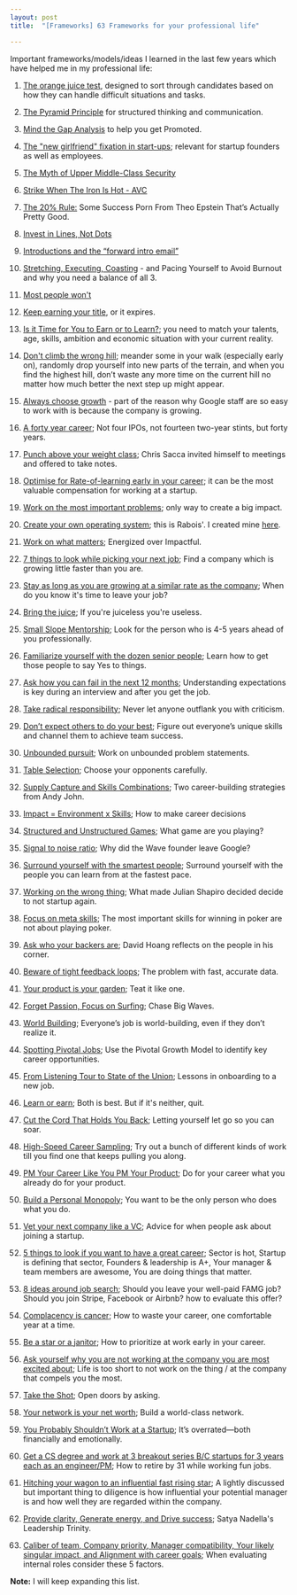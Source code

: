 ```yaml
---
layout: post
title:  "[Frameworks] 63 Frameworks for your professional life"

---
```


Important frameworks/models/ideas I learned in the last few years which have helped me in my professional life:

1. [The orange juice test](https://www.intercom.com/blog/the-orange-juice-test/), designed to sort through candidates based on how they can handle difficult situations and tasks.

2. [The Pyramid Principle](https://medium.com/lessons-from-mckinsey/the-pyramid-principle-f0885dd3c5c7) for structured thinking and communication.

3. [Mind the Gap Analysis](https://medium.com/@ianmcall/mind-the-gap-analysis-and-get-promoted-e4bb4462ef40) to help you get Promoted.

4. [The "new girlfriend" fixation in start-ups](https://www.linkedin.com/pulse/new-girlfriend-fixation-start-ups-saumil-majmudar/?trk=v-feed); relevant for startup founders as well as employees.

5. [The Myth of Upper Middle-Class Security](https://hackernoon.com/getting-laid-off-in-tech-4e3efed8649b)

6. [Strike When The Iron Is Hot - AVC](https://avc.com/2018/08/strike-when-the-iron-is-hot/)

7. [The 20% Rule:](https://hunterwalk.com/2018/09/13/the-20-rules-some-success-porn-from-theo-epstein-thats-actually-pretty-good/) Some Success Porn From Theo Epstein That’s Actually Pretty Good.

8. [Invest in Lines, Not Dots](https://bothsidesofthetable.com/invest-in-lines-not-dots-611f36491d73)

9. [Introductions and the “forward intro email”](https://also.roybahat.com/introductions-and-the-forward-intro-email-14e2827716a1)

10. [Stretching, Executing, Coasting](https://web.archive.org/web/20191106203634/https://blog.pragmaticengineer.com/stretching-executing-coasting/) - and Pacing Yourself to Avoid Burnout and why you need a balance of all 3.

11. [Most people won't](https://bryce.vc/post/64889707700/most-people-wont)

12. [Keep earning your title](https://sivers.org/expire), or it expires.

13. [Is it Time for You to Earn or to Learn?](https://bothsidesofthetable.com/is-it-time-for-you-to-earn-or-to-learn-34270acd2f4); you need to match your talents, age, skills, ambition and economic situation with your current reality.

14. [Don't climb the wrong hill](https://cdixon.org/2009/09/19/climbing-the-wrong-hill); meander some in your walk (especially early on), randomly drop yourself into new parts of the terrain, and when you find the highest hill, don’t waste any more time on the current hill no matter how much better the next step up might appear.

15. [Always choose growth](https://www.linkedin.com/feed/update/urn:li:activity:6430144105048870912/) -  part of the reason why Google staff are so easy to work with is because the company is growing.

16. [A forty year career](https://lethain.com/forty-year-career/); Not four IPOs, not fourteen two-year stints, but forty years.

17. [Punch above your weight class](https://www.allencheng.com/tools-of-titans-summary-tim-ferriss/); Chris Sacca invited himself to meetings and offered to take notes.

18. [Optimise for Rate-of-learning early in your career](https://kyletibbitts.com/rate-of-learning-the-most-valuable-startup-compensation-56dddc17fa42); it can be the most valuable compensation for working at a startup.

19. [Work on the most important problems](https://manassaloi.com/2020/05/17/you-research.html); only way to create a big impact.

20. [Create your own operating system](https://manassaloi.com/2020/02/17/rabois-os.html); this is Rabois'. I created mine [here](https://manassaloi.com/2020/03/23/running-product-team.html).

21. [Work on what matters](https://staffeng.com/guides/work-on-what-matters); Energized over Impactful.

22. [7 things to look while picking your next job](https://theskip.substack.com/p/seven-tips-for-picking-your-first); Find a company which is growing little faster than you are.

23. [Stay as long as you are growing at a similar rate as the company](https://theskip.substack.com/p/when-do-you-know-its-time-to-leave); When do you know it's time to leave your job?

24. [Bring the juice](https://mobile.twitter.com/ShaanVP/status/1307113329077497857); If you're juiceless you're useless.

25. [Small Slope Mentorship](https://hvpandya.com/small-slope-mentorship); Look for the person who is 4-5 years ahead of you professionally.

26. [Familiarize yourself with the dozen senior people](https://danco.substack.com/p/six-lessons-from-six-months-at-shopify); Learn how to get those people to say Yes to things.

27. [Ask how you can fail in the next 12 months](https://theskip.substack.com/p/how-to-respond-to-the-interview-question); Understanding expectations is key during an interview and after you get the job.

28. [Take radical responsibility](https://boz.com/articles/radical-responsibility); Never let anyone outflank you with criticism.

29. [Don’t expect others to do your best](https://manassaloi.com/2020/12/02/hard-lessons.html); Figure out everyone’s unique skills and channel them to achieve team success.

30. [Unbounded pursuit](https://miten.co/2020/09/26/unbounded-pursuit/); Work on unbounded problem statements.

31. [Table Selection](https://perell.com/essay/50-ideas-that-changed-my-life/); Choose your opponents carefully.

32. [Supply Capture and Skills Combinations](https://mobile.twitter.com/ibringtraffic/status/1338577118481973248); Two career-building strategies from Andy John.

33. [Impact = Environment x Skills](https://www.reforge.com/blog/how-to-make-career-decisions); How to make career decisions

34. [Structured and Unstructured Games](https://dcgross.com/structured-and-unstructured-games); What game are you playing?

35. [Signal to noise ratio](https://paygo.media/p/25171); Why did the Wave founder leave Google?

36. [Surround yourself with the smartest people](https://kristinasimmons.medium.com/a-few-lessons-from-vinod-khosla-621dd7b38e62); Surround yourself with the people you can learn from at the fastest pace.

37. [Working on the wrong thing](https://mobile.twitter.com/Julian/status/1384971872928944129); What made Julian Shapiro decided decide to not startup again.

38. [Focus on meta skills](https://www.forcingfunction.com/articles/play-to-win); The most important skills for winning in poker are not about playing poker.

39. [Ask who your backers are](https://davidhoang.substack.com/p/who-are-your-backers); David Hoang reflects on the people in his corner.

40. [Beware of tight feedback loops](https://brianlui.dog/2020/05/10/beware-of-tight-feedback-loops/); The problem with fast, accurate data.

41. [Your product is your garden](https://herman.bearblog.dev/my-product-is-my-garden/); Teat it like one.

42. [Forget Passion, Focus on Surfing](https://willlawrence.substack.com/p/forget-passion-focus-on-surfing-); Chase Big Waves.

43. [World Building](https://alexdanco.com/2021/04/10/world-building/); Everyone’s job is world-building, even if they don’t realize it.

44. [Spotting Pivotal Jobs](https://willlawrence.substack.com/p/spotting-pivotal-jobs-); Use the Pivotal Growth Model to identify key career opportunities.

45. [From Listening Tour to State of the Union](https://debliu.substack.com/p/from-listening-tour-to-state-of-the); Lessons in onboarding to a new job.

46. [Learn or earn](https://mobile.twitter.com/garrytan/status/1377661970178973696); Both is best. But if it's neither, quit.

47. [Cut the Cord That Holds You Back](https://debliu.substack.com/p/quitting-cutting-the-cord-that-holds); Letting yourself let go so you can soar.

48. [High-Speed Career Sampling](https://www.nateliason.com/blog/career-sampling); Try out a bunch of different kinds of work till you find one that keeps pulling you along.

49. [PM Your Career Like You PM Your Product](https://debliu.substack.com/p/pm-your-career-like-you-pm-your-product); Do for your career what you already do for your product.

50. [Build a Personal Monopoly](https://perell.com/note/build-a-personal-monopoly/); You want to be the only person who does what you do.

51. [Vet your next company like a VC](https://mobile.twitter.com/mikekarnj/status/1353748657594576901); Advice for when people ask about joining a startup.

52. [5 things to look if you want to have a great career](https://mobile.twitter.com/BeingPractical/status/1410302029742764043); Sector is hot, Startup is defining that sector, Founders & leadership is A+, Your manager & team members are awesome, You are doing things that matter.

53. [8 ideas around job search](https://mobile.twitter.com/shreyas/status/1410989291895869445); Should you leave your well-paid FAMG job? Should you join Stripe, Facebook or Airbnb? how to evaluate this offer?

54. [Complacency is cancer](https://apoorvagovind.substack.com/p/how-to-waste-your-career-one-comfortable); How to waste your career, one comfortable year at a time.

55. [Be a star or a janitor](https://99d.substack.com/p/be-a-star-or-a-janitor); How to prioritize at work early in your career.

56. [Ask yourself why you are not working at the company you are most excited about](https://mobile.twitter.com/gokulr/status/1402242517949501445); Life is too short to not work on the thing / at the company that compels you the most.

57. [Take the Shot](https://debliu.substack.com/p/take-the-shot-opening-doors-by-learning); Open doors by asking.

58. [Your network is your net worth](https://mobile.twitter.com/chrishlad/status/1382348905950679044); Build a world-class network.

59. [You Probably Shouldn’t Work at a Startup](https://every.to/napkin-math/you-probably-shouldn-t-work-at-a-startup-9387b632-345c-4a22-bac0-3cb92f0eecf1); It’s overrated—both financially and emotionally.

60. [Get a CS degree and work at 3 breakout series B/C startups for 3 years each as an engineer/PM](https://mobile.twitter.com/BrennerSpear/status/1333457906696646660); How to retire by 31 while working fun jobs.

61. [Hitching your wagon to an influential fast rising star](https://mobile.twitter.com/gokulr/status/1391938691682095106); A lightly discussed but important thing to diligence is how influential your potential manager is and how well they are regarded within the company.

62. [Provide clarity, Generate energy, and Drive success](https://mobile.twitter.com/danielgross/status/1334582085613461505); Satya Nadella's Leadership Trinity.

63. [Caliber of team, Company priority, Manager compatibility, Your likely singular impact, and Alignment with career goals](https://twitter.com/shreyas/status/1379634120834215938); When evaluating internal roles consider these 5 factors.


**Note:** I will keep expanding this list.
